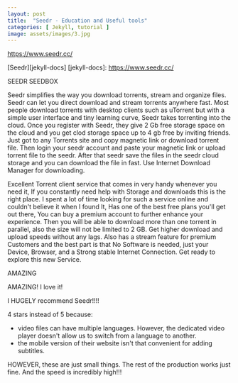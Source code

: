 ```yaml
---
layout: post
title:  "Seedr - Education and Useful tools"
categories: [ Jekyll, tutorial ]
image: assets/images/3.jpg
---
```

https://www.seedr.cc/

[Seedr][jekyll-docs] 
[jekyll-docs]: https://www.seedr.cc/

SEEDR SEEDBOX

Seedr simplifies the way you download torrents, stream and organize files. Seedr can let you direct download and stream torrents anywhere fast. Most people download torrents with desktop clients such as uTorrent but with a simple user interface and tiny learning curve, Seedr takes torrenting into the cloud. Once you register with Seedr, they give 2 Gb free storage space on the cloud and you get clod storage space up to 4 gb free by inviting friends. Just got to any Torrents site and copy magnetic link or download torrent file. Then login your seedr account and paste your magnetic link or upload torrent file to the seedr. After that seedr save the files in the seedr cloud storage and you can download the file in fast. Use Internet Download Manager for downloading.




Excellent Torrent client service that comes in very handy whenever you need it, If you constantly need help with Storage and downloads this is the right place. I spent a lot of time looking for such a service online and couldn't believe it when I found It, Has one of the best free plans you'll get out there, You can buy a premium account to further enhance your experience. Then you will be able to download more than one torrent in parallel, also the size will not be limited to 2 GB. Get higher download and upload speeds without any lags. Also has a stream feature for premium Customers and the best part is that No Software is needed, just your Device, Browser, and a Strong stable Internet Connection. Get ready to explore this new Service.

AMAZING

AMAZING! I love it!

I HUGELY recommend Seedr!!!!

4 stars instead of 5 because:
- video files can have multiple languages. However, the dedicated video player doesn't allow us to switch from a language to another.
- the mobile version of their website isn't that convenient for adding subtitles.

HOWEVER, these are just small things. The rest of the production works just fine. And the speed is incredibly high!!!